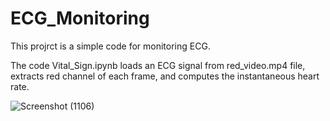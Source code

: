 # ECG_Monitoring

This projrct is a simple code for monitoring ECG.

The code Vital_Sign.ipynb loads an ECG signal from red_video.mp4 file, extracts red channel of each frame, and computes the instantaneous heart rate.

![Screenshot (1106)](https://github.com/GolaraRFI/ECG_Monitoring/assets/80590542/978205f4-7012-4bea-b909-970c9cf60829)
